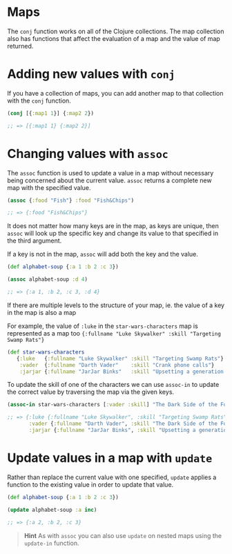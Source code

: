 # Maps

The `conj` function works on all of the Clojure collections.  The map collection also has functions that affect the evaluation of a map and the value of map returned.

# Adding new values with `conj`

If you have a collection of maps, you can add another map to that collection with the `conj` function.

```clojure
(conj [{:map1 1}] {:map2 2})

;; => [{:map1 1} {:map2 2}]
```


# Changing values with `assoc`

The `assoc` function is used to update a value in a map without necessary being concerned about the current value.  `assoc` returns a complete new map with the specified value.

```clojure
(assoc {:food "Fish"} :food "Fish&Chips")

;; => {:food "Fish&Chips"}
```

It does not matter how many keys are in the map, as keys are unique, then `assoc` will look up the specific key and change its value to that specified in the third argument.

If a key is not in the map, `assoc` will add both the key and the value.

```clojure
(def alphabet-soup {:a 1 :b 2 :c 3})

(assoc alphabet-soup :d 4)

;; => {:a 1, :b 2, :c 3, :d 4}
```

If there are multiple levels to the structure of your map, ie. the value of a key in the map is also a map

For example, the value of `:luke` in the `star-wars-characters` map is represented as a map too `{:fullname "Luke Skywalker" :skill "Targeting Swamp Rats"}`

```clojure
(def star-wars-characters
   {:luke   {:fullname "Luke Skywalker" :skill "Targeting Swamp Rats"}
    :vader  {:fullname "Darth Vader"    :skill "Crank phone calls"}
    :jarjar {:fullname "JarJar Binks"   :skill "Upsetting a generation of fans"}})
```

To update the skill of one of the characters we can use `assoc-in` to update the correct value by traversing the map via the given keys.

```clojure
(assoc-in star-wars-characters [:vader :skill] "The Dark Side of the Force")

;; => {:luke {:fullname "Luke Skywalker", :skill "Targeting Swamp Rats"},
       :vader {:fullname "Darth Vader", :skill "The Dark Side of the Force"},
       :jarjar {:fullname "JarJar Binks", :skill "Upsetting a generation of fans"}}
```

# Update values in a map with `update`

Rather than replace the current value with one specified, `update` applies a function to the existing value in order to update that value.

```clojure
(def alphabet-soup {:a 1 :b 2 :c 3})

(update alphabet-soup :a inc)

;; => {:a 2, :b 2, :c 3}
```

> **Hint** As with `assoc` you can also use `update` on nested maps using the `update-in` function.
